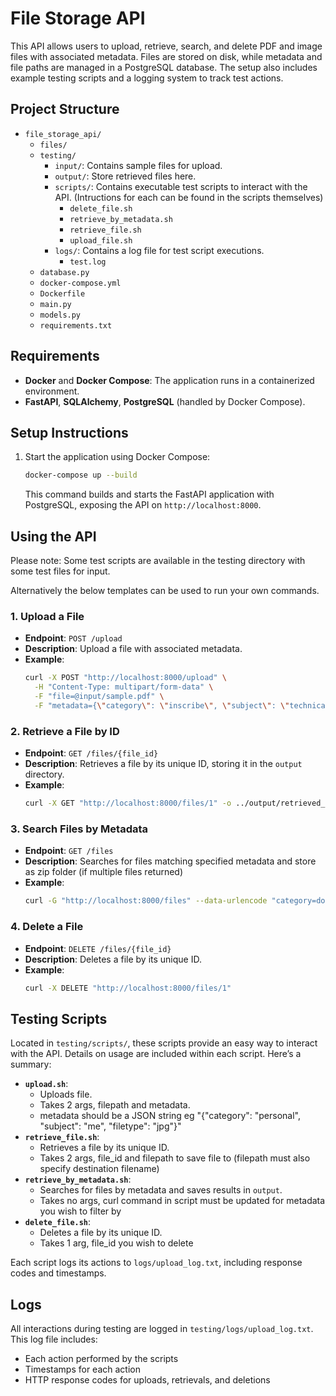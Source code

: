 # File Storage API

This API allows users to upload, retrieve, search, and delete PDF and image files with associated metadata. Files are stored on disk, while metadata and file paths are managed in a PostgreSQL database. The setup also includes example testing scripts and a logging system to track test actions.

## Project Structure

- `file_storage_api/`
    - `files/`
    - `testing/`
        - `input/`: Contains sample files for upload.
        - `output/`: Store retrieved files here.
        - `scripts/`: Contains executable test scripts to interact with the API. (Intructions for each can be found in the scripts themselves)
            - `delete_file.sh` 
            - `retrieve_by_metadata.sh` 
            - `retrieve_file.sh` 
            - `upload_file.sh` 
        - `logs/`: Contains a log file for test script executions.
            - `test.log`
    - `database.py`
    - `docker-compose.yml`
    - `Dockerfile`
    - `main.py`
    - `models.py`
    - `requirements.txt`


## Requirements

- **Docker** and **Docker Compose**: The application runs in a containerized environment.
- **FastAPI**, **SQLAlchemy**, **PostgreSQL** (handled by Docker Compose).

## Setup Instructions

1. Start the application using Docker Compose:
   ```bash 
   docker-compose up --build
   ```

   This command builds and starts the FastAPI application with PostgreSQL, exposing the API on `http://localhost:8000`.

## Using the API

Please note: Some test scripts are available in the testing directory with some test files for input.

Alternatively the below templates can be used to run your own commands.

### 1. Upload a File
   - **Endpoint**: `POST /upload`
   - **Description**: Upload a file with associated metadata.
   - **Example**:
     ```bash
     curl -X POST "http://localhost:8000/upload" \
       -H "Content-Type: multipart/form-data" \
       -F "file=@input/sample.pdf" \
       -F "metadata={\"category\": \"inscribe\", \"subject\": \"technical\"}"
     ```

### 2. Retrieve a File by ID
   - **Endpoint**: `GET /files/{file_id}`
   - **Description**: Retrieves a file by its unique ID, storing it in the `output` directory.
   - **Example**:
     ```bash
     curl -X GET "http://localhost:8000/files/1" -o ../output/retrieved_file.pdf
     ```

### 3. Search Files by Metadata
   - **Endpoint**: `GET /files`
   - **Description**: Searches for files matching specified metadata and store as zip folder (if multiple files returned)
   - **Example**:
     ```bash
     curl -G "http://localhost:8000/files" --data-urlencode "category=document" --data-urlencode "subject=banking" -o ../output/matched_files.zip
     ```

### 4. Delete a File
   - **Endpoint**: `DELETE /files/{file_id}`
   - **Description**: Deletes a file by its unique ID.
   - **Example**:
     ```bash
     curl -X DELETE "http://localhost:8000/files/1"
     ```

## Testing Scripts

Located in `testing/scripts/`, these scripts provide an easy way to interact with the API. Details on usage are included within each script. Here’s a summary:

- **`upload.sh`**: 
    - Uploads file.  
    - Takes 2 args, filepath and metadata. 
    - metadata should be a JSON string eg "{\"category\": \"personal\", \"subject\": \"me\", \"filetype\": \"jpg\"}"
- **`retrieve_file.sh`**: 
    - Retrieves a file by its unique ID.
    - Takes 2 args, file_id and filepath to save file to (filepath must also specify destination filename)
- **`retrieve_by_metadata.sh`**: 
    - Searches for files by metadata and saves results in `output`.
    - Takes no args, curl command in script must be updated for metadata you wish to filter by
- **`delete_file.sh`**: 
    - Deletes a file by its unique ID.
    - Takes 1 arg, file_id you wish to delete 

Each script logs its actions to `logs/upload_log.txt`, including response codes and timestamps.

## Logs

All interactions during testing are logged in `testing/logs/upload_log.txt`. This log file includes:

- Each action performed by the scripts
- Timestamps for each action
- HTTP response codes for uploads, retrievals, and deletions